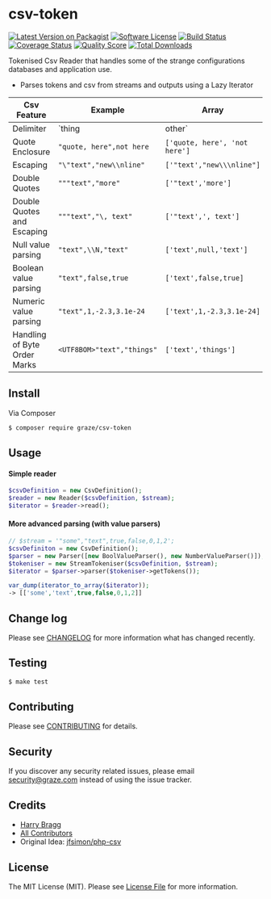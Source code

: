 # csv-token

[![Latest Version on Packagist](https://img.shields.io/packagist/v/graze/csv-token.svg?style=flat-square)](https://packagist.org/packages/graze/csv-token)
[![Software License](https://img.shields.io/badge/license-MIT-brightgreen.svg?style=flat-square)](LICENSE.md)
[![Build Status](https://img.shields.io/travis/graze/csv-token/master.svg?style=flat-square)](https://travis-ci.org/graze/csv-token)
[![Coverage Status](https://img.shields.io/scrutinizer/coverage/g/graze/csv-token.svg?style=flat-square)](https://scrutinizer-ci.com/g/graze/csv-token/code-structure)
[![Quality Score](https://img.shields.io/scrutinizer/g/graze/csv-token.svg?style=flat-square)](https://scrutinizer-ci.com/g/graze/csv-token)
[![Total Downloads](https://img.shields.io/packagist/dt/graze/csv-token.svg?style=flat-square)](https://packagist.org/packages/graze/csv-token)

Tokenised Csv Reader that handles some of the strange configurations databases and application use.

- Parses tokens and csv from streams and outputs using a Lazy Iterator

| Csv Feature                  | Example                    | Array                         |
|------------------------------|----------------------------|-------------------------------|
| Delimiter                    | `thing|other`              | `['thing','other']`           |
| Quote Enclosure              | `"quote, here",not here`   | `['quote, here', 'not here']` |
| Escaping                     | `"\"text","new\\nline"`    | `['"text',"new\\\nline"]`     |
| Double Quotes                | `"""text","more"`          | `['"text','more']`            |
| Double Quotes and Escaping   | `"""text","\, text"`       | `['"text',', text']`          |
| Null value parsing           | `"text",\\N,"text"`        | `['text',null,'text']`        |
| Boolean value parsing        | `"text",false,true`        | `['text',false,true]`         |
| Numeric value parsing        | `"text",1,-2.3,3.1e-24`    | `['text',1,-2.3,3.1e-24]`     |
| Handling of Byte Order Marks | `<UTF8BOM>"text","things"` | `['text','things']`           |

## Install

Via Composer

``` bash
$ composer require graze/csv-token
```

## Usage

#### Simple reader

```php
$csvDefinition = new CsvDefinition();
$reader = new Reader($csvDefinition, $stream);
$iterator = $reader->read();
```

#### More advanced parsing (with value parsers)

```php
// $stream = '"some","text",true,false,0,1,2';
$csvDefiniton = new CsvDefinition();
$parser = new Parser([new BoolValueParser(), new NumberValueParser()]);
$tokeniser = new StreamTokeniser($csvDefinition, $stream);
$iterator = $parser->parser($tokeniser->getTokens());

var_dump(iterator_to_array($iterator));
-> [['some','text',true,false,0,1,2]]
```

## Change log

Please see [CHANGELOG](CHANGELOG.md) for more information what has changed recently.

## Testing

``` bash
$ make test
```

## Contributing

Please see [CONTRIBUTING](CONTRIBUTING.md) for details.

## Security

If you discover any security related issues, please email security@graze.com instead of using the issue tracker.

## Credits

- [Harry Bragg](https://github.com/h-bragg)
- [All Contributors](../../contributors)
- Original Idea: [jfsimon/php-csv](https://github.com/jfsimon/php-csv)

## License

The MIT License (MIT). Please see [License File](LICENSE.md) for more information.
